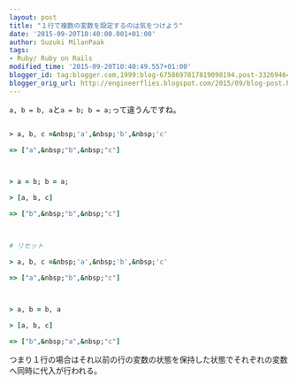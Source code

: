 ```yaml
---
layout: post
title: "１行で複数の変数を設定するのは気をつけよう"
date: '2015-09-20T10:40:00.001+01:00'
author: Suzuki MilanPaak
tags:
- Ruby/ Ruby on Rails
modified_time: '2015-09-20T10:40:49.557+01:00'
blogger_id: tag:blogger.com,1999:blog-6758697817819098194.post-3326946423514639412
blogger_orig_url: http://engineerflies.blogspot.com/2015/09/blog-post.html
---
```


`a, b = b, a`と`a = b; b = a;`って違うんですね。

  

```ruby

> a, b, c =&nbsp;'a',&nbsp;'b',&nbsp;'c'

=> ["a",&nbsp;"b",&nbsp;"c"]

  

> a = b; b = a;

> [a, b, c]

=> ["b",&nbsp;"b",&nbsp;"c"]

  

# リセット

> a, b, c =&nbsp;'a',&nbsp;'b',&nbsp;'c'

=> ["a",&nbsp;"b",&nbsp;"c"]

  

> a, b = b, a

> [a, b, c]

=> ["b",&nbsp;"a",&nbsp;"c"]

```

  

つまり１行の場合はそれ以前の行の変数の状態を保持した状態でそれぞれの変数へ同時に代入が行われる。
